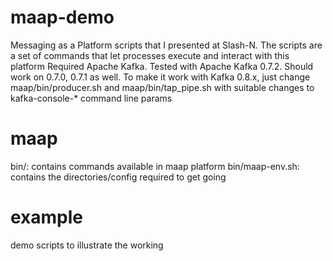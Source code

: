 maap-demo
=========

Messaging as a Platform scripts that I presented at Slash-N. The scripts are a set of commands that let processes execute and interact with this platform
Required Apache Kafka. Tested with Apache Kafka 0.7.2. Should work on 0.7.0, 0.7.1 as well. To make it work with Kafka 0.8.x, just change maap/bin/producer.sh and maap/bin/tap\_pipe.sh with suitable changes to kafka-console-\* command line params

maap
====
 bin/: contains commands available in maap platform
 bin/maap-env.sh: contains the directories/config required to get going

example
=======
 demo scripts to illustrate the working

